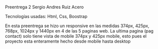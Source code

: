 Preentrega 2 Sergio Andres Ruiz Acero 

Tecnologías usadas: Html, Css, Boostrap 

En esta preentrega se hizo un responsive en las medidas 374px, 425px, 768px, 1024px y 1440px en 4 de las 5 paginas web.
La ultima pagina (pag contact) solo tiene vista de mobile 374px y 425px mobile, esto pues el proyecto esta enteramente hecho desde mobile hasta desktop
